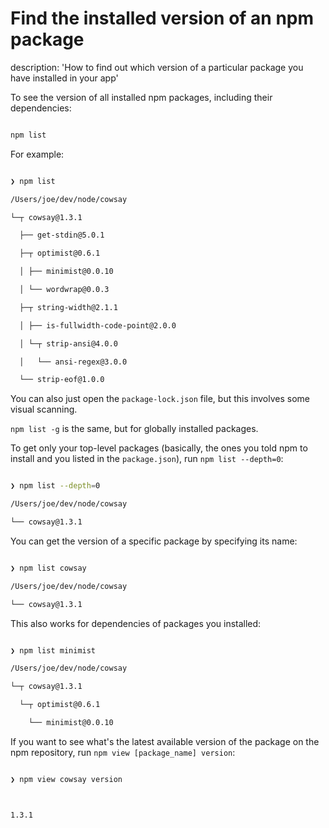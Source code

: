 





# Find the installed version of an npm package

description: 'How to find out which version of a particular package you have installed in your app'





To see the version of all installed npm packages, including their dependencies:



```bash

npm list

```



For example:



```bash

❯ npm list

/Users/joe/dev/node/cowsay

└─┬ cowsay@1.3.1

  ├── get-stdin@5.0.1

  ├─┬ optimist@0.6.1

  │ ├── minimist@0.0.10

  │ └── wordwrap@0.0.3

  ├─┬ string-width@2.1.1

  │ ├── is-fullwidth-code-point@2.0.0

  │ └─┬ strip-ansi@4.0.0

  │   └── ansi-regex@3.0.0

  └── strip-eof@1.0.0

```



You can also just open the `package-lock.json` file, but this involves some visual scanning.



`npm list -g` is the same, but for globally installed packages.



To get only your top-level packages (basically, the ones you told npm to install and you listed in the `package.json`), run `npm list --depth=0`:



```bash

❯ npm list --depth=0

/Users/joe/dev/node/cowsay

└── cowsay@1.3.1

```



You can get the version of a specific package by specifying its name:



```bash

❯ npm list cowsay

/Users/joe/dev/node/cowsay

└── cowsay@1.3.1

```



This also works for dependencies of packages you installed:



```bash

❯ npm list minimist

/Users/joe/dev/node/cowsay

└─┬ cowsay@1.3.1

  └─┬ optimist@0.6.1

    └── minimist@0.0.10

```



If you want to see what's the latest available version of the package on the npm repository, run `npm view [package_name] version`:



```bash

❯ npm view cowsay version



1.3.1

```

